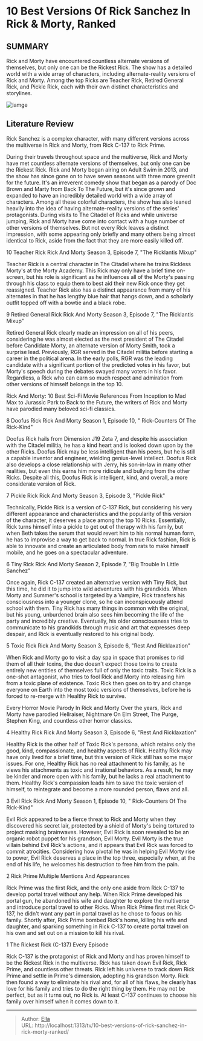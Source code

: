 # 10 Best Versions Of Rick Sanchez In Rick &amp; Morty, Ranked


## SUMMARY 


 Rick and Morty have encountered countless alternate versions of themselves, but only one can be the Rickest Rick. 
 The show has a detailed world with a wide array of characters, including alternate-reality versions of Rick and Morty. 
 Among the top Ricks are Teacher Rick, Retired General Rick, and Pickle Rick, each with their own distinct characteristics and storylines. 

![iamge](https://static1.srcdn.com/wordpress/wp-content/uploads/2024/01/rickprime_rickc137.jpg)

## Literature Review
Rick Sanchez is a complex character, with many different versions across the multiverse in Rick and Morty, from Rick C-137 to Rick Prime.




During their travels throughout space and the multiverse, Rick and Morty have met countless alternate versions of themselves, but only one can be the Rickest Rick. Rick and Morty began airing on Adult Swim in 2013, and the show has since gone on to have seven seasons with three more greenlit for the future. It&#39;s an irreverent comedy show that began as a parody of Doc Brown and Marty from Back To The Future, but it&#39;s since grown and expanded to have an incredibly detailed world with a wide array of characters.
Among all these colorful characters, the show has also leaned heavily into the idea of having alternate-reality versions of the series&#39; protagonists. During visits to The Citadel of Ricks and while universe jumping, Rick and Morty have come into contact with a huge number of other versions of themselves. But not every Rick leaves a distinct impression, with some appearing only briefly and many others being almost identical to Rick, aside from the fact that they are more easily killed off.









 








 10  Teacher Rick 
Rick And Morty Season 3, Episode 7, &#34;The Ricklantis Mixup&#34;
        

Teacher Rick is a central character in The Citadel where he trains Rickless Morty&#39;s at the Morty Academy. This Rick may only have a brief time on-screen, but his role is significant as he influences all of the Morty&#39;s passing through his class to equip them to best aid their new Rick once they get reassigned. Teacher Rick also has a distinct appearance from many of his alternates in that he has lengthy blue hair that hangs down, and a scholarly outfit topped off with a bowtie and a black robe.





 9  Retired General Rick 
Rick And Morty Season 3, Episode 7, &#34;The Ricklantis Mixup&#34;
        

Retired General Rick clearly made an impression on all of his peers, considering he was almost elected as the next president of The Citadel before Candidate Morty, an alternate version of Morty Smith, took a surprise lead. Previously, RGR served in the Citadel militia before starting a career in the political arena. In the early polls, RGR was the leading candidate with a significant portion of the predicted votes in his favor, but Morty&#39;s speech during the debates swayed many voters in his favor. Regardless, a Rick who can earn so much respect and admiration from other versions of himself belongs in the top 10.
            
 
 Rick And Morty: 10 Best Sci-Fi Movie References 
From Inception to Mad Max to Jurassic Park to Back to the Future, the writers of Rick and Morty have parodied many beloved sci-fi classics.









 8  Doofus Rick 
Rick And Morty Season 1, Episode 10, &#34;  Rick-Counters Of The Rick-Kind&#34;


 







Doofus Rick hails from Dimension J19 Zeta 7, and despite his association with the Citadel militia, he has a kind heart and is looked down upon by the other Ricks. Doofus Rick may be less intelligent than his peers, but he is still a capable inventor and engineer, wielding genius-level intellect. Doofus Rick also develops a close relationship with Jerry, his son-in-law in many other realities, but even this earns him more ridicule and bullying from the other Ricks. Despite all this, Doofus Rick is intelligent, kind, and overall, a more considerate version of Rick.





 7  Pickle Rick 
Rick And Morty Season 3, Episode 3, &#34;Pickle Rick&#34;
        

Technically, Pickle Rick is a version of C-137 Rick, but considering his very different appearance and characteristics and the popularity of this version of the character, it deserves a place among the top 10 Ricks. Essentially, Rick turns himself into a pickle to get out of therapy with his family, but when Beth takes the serum that would revert him to his normal human form, he has to improvise a way to get back to normal. In true Rick fashion, Rick is able to innovate and create an articulated body from rats to make himself mobile, and he goes on a spectacular adventure.





 6  Tiny Rick 
Rick And Morty Season 2, Episode 7, &#34;Big Trouble In Little Sanchez&#34;
        

Once again, Rick C-137 created an alternative version with Tiny Rick, but this time, he did it to jump into wild adventures with his grandkids. When Morty and Summer&#39;s school is targeted by a Vampire, Rick transfers his consciousness into a younger clone, so he can inconspicuously attend school with them. Tiny Rick has many things in common with the original, but his young, unburdened brain also sees him becoming the life of the party and incredibly creative. Eventually, his older consciousness tries to communicate to his grandkids through music and art that expresses deep despair, and Rick is eventually restored to his original body.





 5  Toxic Rick 
Rick And Morty Season 3, Episode 6, &#34;Rest And Ricklaxation&#34;
        

When Rick and Morty go to visit a day spa in space that promises to rid them of all their toxins, the duo doesn&#39;t expect those toxins to create entirely new entities of themselves full of only the toxic traits. Toxic Rick is a one-shot antagonist, who tries to fool Rick and Morty into releasing him from a toxic plane of existence. Toxic Rick then goes on to try and change everyone on Earth into the most toxic versions of themselves, before he is forced to re-merge with Healthy Rick to survive.
            
 
 Every Horror Movie Parody In Rick and Morty 
Over the years, Rick and Morty have parodied Hellraiser, Nightmare On Elm Street, The Purge, Stephen King, and countless other horror classics.









 4  Healthy Rick 
Rick And Morty Season 3, Episode 6, &#34;Rest And Ricklaxation&#34;
        

Healthy Rick is the other half of Toxic Rick&#39;s persona, which retains only the good, kind, compassionate, and healthy aspects of Rick. Healthy Rick may have only lived for a brief time, but this version of Rick still has some major issues. For one, Healthy Rick has no real attachment to his family, as he views his attachments as toxic and irrational behaviors. As a result, he may be kinder and more open with his family, but he lacks a real attachment to them. Healthy Rick&#39;s compassion leads him to save the toxic version of himself, to reintegrate and become a more rounded person, flaws and all.





 3  Evil Rick 
Rick And Morty Season 1, Episode 10, &#34;  Rick-Counters Of The Rick-Kind&#34;


 







Evil Rick appeared to be a fierce threat to Rick and Morty when they discovered his secret lair, protected by a shield of Morty&#39;s being tortured to project masking brainwaves. However, Evil Rick is soon revealed to be an organic robot puppet for his grandson, Evil Morty. Evil Morty is the true villain behind Evil Rick&#39;s actions, and it appears that Evil Rick was forced to commit atrocities. Considering how pivotal he was in helping Evil Morty rise to power, Evil Rick deserves a place in the top three, especially when, at the end of his life, he welcomes his destruction to free him from the pain.





 2  Rick Prime 
Multiple Mentions And Appearances
        

Rick Prime was the first Rick, and the only one aside from Rick C-137 to develop portal travel without any help. When Rick Prime developed his portal gun, he abandoned his wife and daughter to explore the multiverse and introduce portal travel to other Ricks. When Rick Prime first met Rick C-137, he didn&#39;t want any part in portal travel as he chose to focus on his family. Shortly after, Rick Prime bombed Rick&#39;s home, killing his wife and daughter, and sparking something in Rick C-137 to create portal travel on his own and set out on a mission to kill his rival.





 1  The Rickest Rick (C-137) 
Every Episode


 







Rick C-137 is the protagonist of Rick and Morty and has proven himself to be the Rickest Rick in the multiverse. Rick has taken down Evil Rick, Rick Prime, and countless other threats. Rick left his universe to track down Rick Prime and settle in Prime&#39;s dimension, adopting his grandson Morty. Rick then found a way to eliminate his rival and, for all of his flaws, he clearly has love for his family and tries to do the right thing by them. He may not be perfect, but as it turns out, no Rick is. At least C-137 continues to choose his family over himself when it comes down to it. 

---

> Author: [Ella](https://instagram.hk.cn/)  
> URL: http://localhost:1313/tv/10-best-versions-of-rick-sanchez-in-rick-morty-ranked/  

